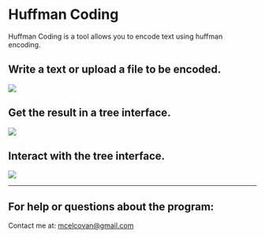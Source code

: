 # Huffman Coding
Huffman Coding is a tool allows you to encode text using huffman encoding.

## Write a text or upload a file to be encoded.
<img src="https://www.mariusbinary.altervista.org/github/huffman-coding/screen-1.png" />

## Get the result in a tree interface.
<img src="https://www.mariusbinary.altervista.org/github/huffman-coding/screen-2.png" />

## Interact with the tree interface.
<img src="https://www.mariusbinary.altervista.org/github/huffman-coding/screen-3.png" />

---

## For help or questions about the program:
Contact me at: mcelcovan@gmail.com
